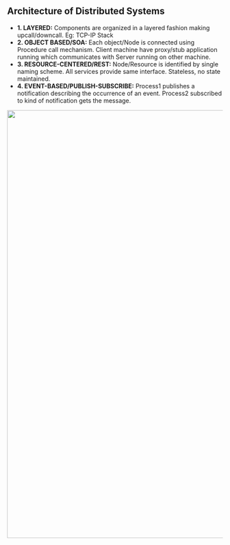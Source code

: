 ## Architecture of Distributed Systems
- **1. LAYERED:** Components are organized in a layered fashion making upcall/downcall. Eg: TCP-IP Stack
- **2. OBJECT BASED/SOA:** Each object/Node is connected using Procedure call mechanism. Client machine have proxy/stub application running which communicates with Server running on other machine.
- **3. RESOURCE-CENTERED/REST:** Node/Resource is identified by single naming scheme. All services provide same interface. Stateless, no state maintained.
- **4. EVENT-BASED/PUBLISH-SUBSCRIBE:** Process1 publishes a notification describing the occurrence of an event. Process2 subscribed to kind of notification gets the message.


<img src="https://i.ibb.co/GkVPV73/architecture-types-of-distributed-systems.png" width=1000 />
